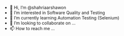 - 👋 Hi, I’m @shahriaarshawon
- 👀 I’m interested in Software Quality and Testing
- 🌱 I’m currently learning Automation Testing (Selenium)
- 💞️ I’m looking to collaborate on ...
- 📫 How to reach me ...

<!---
shahriaarshawon/shahriaarshawon is a ✨ special ✨ repository because its `README.md` (this file) appears on your GitHub profile.
You can click the Preview link to take a look at your changes.
--->
